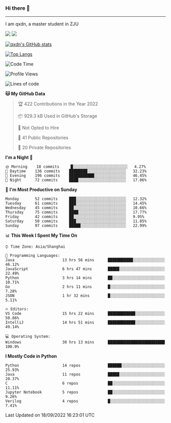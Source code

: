 ### Hi there 👋
---

I am qxdn, a master student in ZJU

[![](https://img.shields.io/badge/blog-qxdn-brightgreen?style=for-the-badge&logo=hexo)](https://qianxu.run) [![](https://img.shields.io/badge/bilibili-qxdn-ff69b4?style=for-the-badge&logo=Bilibili)](https://space.bilibili.com/11674667)


[![qxdn's GitHub stats](https://github-readme-stats.vercel.app/api?username=qxdn&count_private=true&show_icons=true)](https://github.com/qxdn)

[![Top Langs](https://github-readme-stats.vercel.app/api/top-langs/?username=qxdn&layout=compact)](https://github.com/qxdn)

<!--START_SECTION:waka-->
![Code Time](http://img.shields.io/badge/Code%20Time-455%20hrs%2023%20mins-blue)

![Profile Views](http://img.shields.io/badge/Profile%20Views-10-blue)

![Lines of code](https://img.shields.io/badge/From%20Hello%20World%20I%27ve%20Written-1%20Million%20lines%20of%20code-blue)

**🐱 My GitHub Data** 

> 🏆 422 Contributions in the Year 2022
 > 
> 📦 929.3 kB Used in GitHub's Storage 
 > 
> 🚫 Not Opted to Hire
 > 
> 📜 41 Public Repositories 
 > 
> 🔑 20 Private Repositories  
 > 
**I'm a Night 🦉** 

```text
🌞 Morning    18 commits     █░░░░░░░░░░░░░░░░░░░░░░░░   4.27% 
🌆 Daytime    136 commits    ████████░░░░░░░░░░░░░░░░░   32.23% 
🌃 Evening    196 commits    ███████████░░░░░░░░░░░░░░   46.45% 
🌙 Night      72 commits     ████░░░░░░░░░░░░░░░░░░░░░   17.06%

```
📅 **I'm Most Productive on Sunday** 

```text
Monday       52 commits     ███░░░░░░░░░░░░░░░░░░░░░░   12.32% 
Tuesday      61 commits     ███░░░░░░░░░░░░░░░░░░░░░░   14.45% 
Wednesday    45 commits     ██░░░░░░░░░░░░░░░░░░░░░░░   10.66% 
Thursday     75 commits     ████░░░░░░░░░░░░░░░░░░░░░   17.77% 
Friday       42 commits     ██░░░░░░░░░░░░░░░░░░░░░░░   9.95% 
Saturday     50 commits     ███░░░░░░░░░░░░░░░░░░░░░░   11.85% 
Sunday       97 commits     █████░░░░░░░░░░░░░░░░░░░░   22.99%

```


📊 **This Week I Spent My Time On** 

```text
⌚︎ Time Zone: Asia/Shanghai

💬 Programming Languages: 
Java                     13 hrs 56 mins      ███████████░░░░░░░░░░░░░░   46.12% 
JavaScript               6 hrs 47 mins       █████░░░░░░░░░░░░░░░░░░░░   22.49% 
Python                   3 hrs 14 mins       ██░░░░░░░░░░░░░░░░░░░░░░░   10.71% 
Go                       2 hrs 11 mins       █░░░░░░░░░░░░░░░░░░░░░░░░   7.28% 
JSON                     1 hr 32 mins        █░░░░░░░░░░░░░░░░░░░░░░░░   5.11%

🔥 Editors: 
VS Code                  15 hrs 22 mins      ████████████░░░░░░░░░░░░░   50.86% 
IntelliJ                 14 hrs 51 mins      ████████████░░░░░░░░░░░░░   49.14%

💻 Operating System: 
Windows                  30 hrs 13 mins      █████████████████████████   100.0%

```

**I Mostly Code in Python** 

```text
Python                   14 repos            ██████░░░░░░░░░░░░░░░░░░░   25.93% 
Java                     11 repos            █████░░░░░░░░░░░░░░░░░░░░   20.37% 
C                        6 repos             ██░░░░░░░░░░░░░░░░░░░░░░░   11.11% 
Jupyter Notebook         5 repos             ██░░░░░░░░░░░░░░░░░░░░░░░   9.26% 
Verilog                  4 repos             █░░░░░░░░░░░░░░░░░░░░░░░░   7.41%

```



 Last Updated on 18/09/2022 16:23:01 UTC
<!--END_SECTION:waka-->

<!--
**qxdn/qxdn** is a ✨ _special_ ✨ repository because its `README.md` (this file) appears on your GitHub profile.

Here are some ideas to get you started:

- 🔭 I’m currently working on ...
- 🌱 I’m currently learning ...
- 👯 I’m looking to collaborate on ...
- 🤔 I’m looking for help with ...
- 💬 Ask me about ...
- 📫 How to reach me: ...
- 😄 Pronouns: ...
- ⚡ Fun fact: ...
-->
